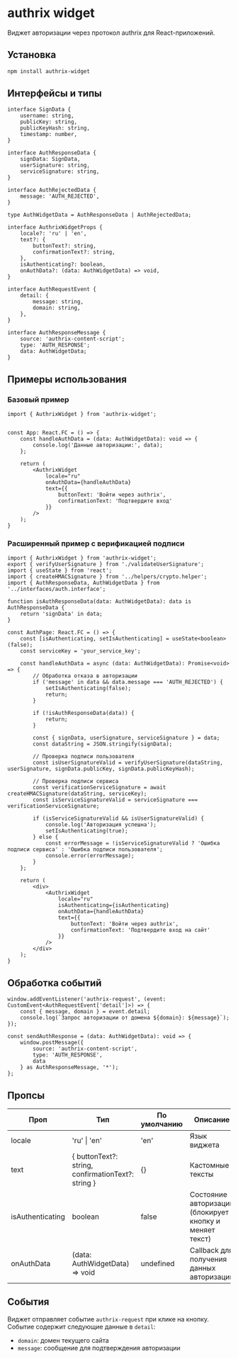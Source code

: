 # authrix widget

Виджет авторизации через протокол authrix для React-приложений.

## Установка

```bash
npm install authrix-widget
```

## Интерфейсы и типы

```tsx
interface SignData {
    username: string,
    publicKey: string,
    publicKeyHash: string,
    timestamp: number,
}

interface AuthResponseData {
    signData: SignData,
    userSignature: string,
    serviceSignature: string,
}

interface AuthRejectedData {
    message: 'AUTH_REJECTED',
}

type AuthWidgetData = AuthResponseData | AuthRejectedData;

interface AuthrixWidgetProps {
    locale?: 'ru' | 'en',
    text?: {
        buttonText?: string,
        confirmationText?: string,
    },
    isAuthenticating?: boolean,
    onAuthData?: (data: AuthWidgetData) => void,
}

interface AuthRequestEvent {
    detail: {
        message: string,
        domain: string,
    },
}

interface AuthResponseMessage {
    source: 'authrix-content-script';
    type: 'AUTH_RESPONSE';
    data: AuthWidgetData;
}
```

## Примеры использования

### Базовый пример

```tsx
import { AuthrixWidget } from 'authrix-widget';


const App: React.FC = () => {
    const handleAuthData = (data: AuthWidgetData): void => {
        console.log('Данные авторизации:', data);
    };

    return (
        <AuthrixWidget 
            locale="ru"
            onAuthData={handleAuthData}
            text={{
                buttonText: 'Войти через authrix',
                confirmationText: 'Подтвердите вход'
            }}
        />
    );
}
```

### Расширенный пример с верификацией подписи

```tsx
import { AuthrixWidget } from 'authrix-widget';
export { verifyUserSignature } from './validateUserSignature';
import { useState } from 'react';
import { createHMACSignature } from '../helpers/crypto.helper';
import { AuthResponseData, AuthWidgetData } from '../interfaces/auth.interface';

function isAuthResponseData(data: AuthWidgetData): data is AuthResponseData {
    return 'signData' in data;
}

const AuthPage: React.FC = () => {
    const [isAuthenticating, setIsAuthenticating] = useState<boolean>(false);
    const serviceKey = 'your_service_key';

    const handleAuthData = async (data: AuthWidgetData): Promise<void> => {
        // Обработка отказа в авторизации
        if ('message' in data && data.message === 'AUTH_REJECTED') {
            setIsAuthenticating(false);
            return;
        }

        if (!isAuthResponseData(data)) {
            return;
        }

        const { signData, userSignature, serviceSignature } = data;
        const dataString = JSON.stringify(signData);
    
        // Проверка подписи пользователя
        const isUserSignatureValid = verifyUserSignature(dataString, userSignature, signData.publicKey, signData.publicKeyHash);
    
        // Проверка подписи сервиса
        const verificationServiceSignature = await createHMACSignature(dataString, serviceKey);
        const isServiceSignatureValid = serviceSignature === verificationServiceSignature;
    
        if (isServiceSignatureValid && isUserSignatureValid) {
            console.log('Авторизация успешна');
            setIsAuthenticating(true);
        } else {
            const errorMessage = !isServiceSignatureValid ? 'Ошибка подписи сервиса' : 'Ошибка подписи пользователя';
            console.error(errorMessage);
        }
    };

    return (
        <div>
            <AuthrixWidget
                locale="ru"
                isAuthenticating={isAuthenticating}
                onAuthData={handleAuthData}
                text={{
                    buttonText: 'Войти через authrix',
                    confirmationText: 'Подтвердите вход на сайт'
                }}
            />
        </div>
    );
}
```

## Обработка событий

```tsx
window.addEventListener('authrix-request', (event: CustomEvent<AuthRequestEvent['detail']>) => {
    const { message, domain } = event.detail;
    console.log(`Запрос авторизации от домена ${domain}: ${message}`);
});

const sendAuthResponse = (data: AuthWidgetData): void => {
    window.postMessage({
        source: 'authrix-content-script',
        type: 'AUTH_RESPONSE',
        data
    } as AuthResponseMessage, '*');
};
```

## Пропсы

| Проп | Тип | По умолчанию | Описание |
|------|-----|--------------|----------|
| locale | 'ru' \| 'en' | 'en' | Язык виджета |
| text | { buttonText?: string, confirmationText?: string } | {} | Кастомные тексты |
| isAuthenticating | boolean | false | Состояние авторизации (блокирует кнопку и меняет текст) |
| onAuthData | (data: AuthWidgetData) => void | undefined | Callback для получения данных авторизации |

## События

Виджет отправляет событие `authrix-request` при клике на кнопку. Событие содержит следующие данные в `detail`:

- `domain`: домен текущего сайта
- `message`: сообщение для подтверждения авторизации
